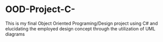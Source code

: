 # OOD-Project-C-
This is my final Object Oriented Programing/Design project using C# and elucidating the employed design concept through the utilization of UML diagrams
